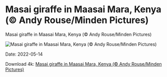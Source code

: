 # Masai giraffe in Maasai Mara, Kenya (© Andy Rouse/Minden Pictures)

Masai giraffe in Maasai Mara, Kenya (© Andy Rouse/Minden Pictures)

![Masai giraffe in Maasai Mara, Kenya (© Andy Rouse/Minden Pictures)](https://bing.com/th?id=OHR.MaasaiGiraffe_EN-US4914727610_UHD.jpg&w=1024&h=576)

Date: 2022-05-14

Download 4k: [Masai giraffe in Maasai Mara, Kenya (© Andy Rouse/Minden Pictures)](https://bing.com/th?id=OHR.MaasaiGiraffe_EN-US4914727610_UHD.jpg)

